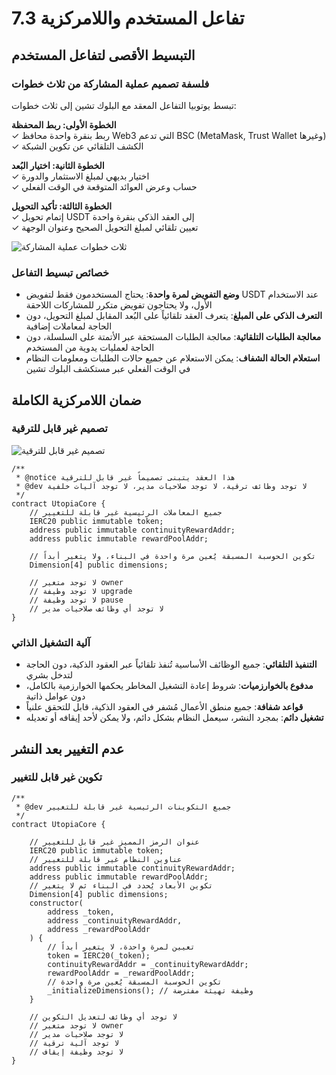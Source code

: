 # 7.3 تفاعل المستخدم واللامركزية

## التبسيط الأقصى لتفاعل المستخدم

### فلسفة تصميم عملية المشاركة من ثلاث خطوات

تبسط يوتوبيا التفاعل المعقد مع البلوك تشين إلى ثلاث خطوات:

**الخطوة الأولى: ربط المحفظة**  
✓ ربط بنقرة واحدة محافظ Web3 التي تدعم BSC (MetaMask, Trust Wallet وغيرها)  
✓ الكشف التلقائي عن تكوين الشبكة

**الخطوة الثانية: اختيار البُعد**  
✓ اختيار بديهي لمبلغ الاستثمار والدورة  
✓ حساب وعرض العوائد المتوقعة في الوقت الفعلي

**الخطوة الثالثة: تأكيد التحويل**  
✓ إتمام تحويل USDT إلى العقد الذكي بنقرة واحدة  
✓ تعيين تلقائي لمبلغ التحويل الصحيح وعنوان الوجهة

![ثلاث خطوات عملية المشاركة](/images/图26.svg)

### خصائص تبسيط التفاعل

- **وضع التفويض لمرة واحدة**: يحتاج المستخدمون فقط لتفويض USDT عند الاستخدام الأول، ولا يحتاجون تفويض متكرر للمشاركات اللاحقة
- **التعرف الذكي على المبلغ**: يتعرف العقد تلقائياً على البُعد المقابل لمبلغ التحويل، دون الحاجة لمعاملات إضافية
- **معالجة الطلبات التلقائية**: معالجة الطلبات المستحقة عبر الأتمتة على السلسلة، دون الحاجة لعمليات يدوية من المستخدم
- **استعلام الحالة الشفاف**: يمكن الاستعلام عن جميع حالات الطلبات ومعلومات النظام في الوقت الفعلي عبر مستكشف البلوك تشين

## ضمان اللامركزية الكاملة

### تصميم غير قابل للترقية

![تصميم غير قابل للترقية](/images/图27.svg)

```solidity
/**
 * @notice هذا العقد يتبنى تصميماً غير قابل للترقية
 * @dev لا توجد وظائف ترقية، لا توجد صلاحيات مدير، لا توجد آليات خلفية
 */
contract UtopiaCore {
    // جميع المعاملات الرئيسية غير قابلة للتغيير
    IERC20 public immutable token;
    address public immutable continuityRewardAddr;
    address public immutable rewardPoolAddr;
    
    // تكوين الحوسبة المسبقة يُعين مرة واحدة في البناء، ولا يتغير أبداً
    Dimension[4] public dimensions;
    
    // لا توجد متغير owner
    // لا توجد وظيفة upgrade
    // لا توجد وظيفة pause
    // لا توجد أي وظائف صلاحيات مدير
}
```

### آلية التشغيل الذاتي

- **التنفيذ التلقائي**: جميع الوظائف الأساسية تُنفذ تلقائياً عبر العقود الذكية، دون الحاجة لتدخل بشري
- **مدفوع بالخوارزميات**: شروط إعادة التشغيل المخاطر يحكمها الخوارزمية بالكامل، دون عوامل ذاتية
- **قواعد شفافة**: جميع منطق الأعمال مُشفر في العقود الذكية، قابل للتحقق علنياً
- **تشغيل دائم**: بمجرد النشر، سيعمل النظام بشكل دائم، ولا يمكن لأحد إيقافه أو تعديله

## عدم التغيير بعد النشر

### تكوين غير قابل للتغيير

```solidity
/**
 * @dev جميع التكوينات الرئيسية غير قابلة للتغيير
 */
contract UtopiaCore {
    
    // عنوان الرمز المميز غير قابل للتغيير
    IERC20 public immutable token;
    // عناوين النظام غير قابلة للتغيير
    address public immutable continuityRewardAddr;
    address public immutable rewardPoolAddr;
    // تكوين الأبعاد يُحدد في البناء ثم لا يتغير
    Dimension[4] public dimensions;
    constructor(
        address _token,
        address _continuityRewardAddr,
        address _rewardPoolAddr
    ) {
        // تعيين لمرة واحدة، لا يتغير أبداً
        token = IERC20(_token);
        continuityRewardAddr = _continuityRewardAddr;
        rewardPoolAddr = _rewardPoolAddr;
        // تكوين الحوسبة المسبقة يُعين مرة واحدة
        _initializeDimensions(); // وظيفة تهيئة مفترضة
    }
    
    // لا توجد أي وظائف لتعديل التكوين
    // لا توجد متغير owner
    // لا توجد صلاحيات مدير
    // لا توجد آلية ترقية
    // لا توجد وظيفة إيقاف
}
```